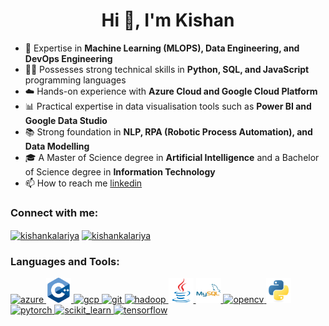 <!---kishankalariya/kishankalariya is a ✨ special ✨ repository. Thank you for looking at my code, I really appreciate it.--->


<h1 align="center">Hi 👋, I'm Kishan</h1>
<!--  <h3 align="center">AI and Data Science</h3> -->



- 💪 Expertise in **Machine Learning (MLOPS), Data Engineering, and DevOps Engineering**
- 🧑‍💻 Possesses strong technical skills in **Python, SQL, and JavaScript** programming languages
- ☁️ Hands-on experience with **Azure Cloud and Google Cloud Platform** 
- 📊 Practical expertise in data visualisation tools such as **Power BI and Google Data Studio**
- 📚 Strong foundation in **NLP, RPA (Robotic Process Automation), and Data Modelling**
- 🎓 A Master of Science degree in **Artificial Intelligence** and a Bachelor of Science degree in **Information Technology** 
- 📫 How to reach me [linkedin](https://www.linkedin.com/in/kishan-kalariya-a204441b0/)



<h3 align="left">Connect with me:</h3>
<p align="left">
<a href="https://www.linkedin.com/in/kishan-kalariya-a204441b0/" target="blank"><img align="center" src="https://cdn.jsdelivr.net/npm/simple-icons@v3/icons/linkedin.svg" alt="kishankalariya" height="30" width="40" /></a>
 <a href="https://www.kaggle.com/kishankalariya" target="blank"><img align="center" src="https://cdn.jsdelivr.net/npm/simple-icons@3.13.0/icons/kaggle.svg" alt="kishankalariya" height="30" width="40" /></a>

</p>

<h3 align="left">Languages and Tools:</h3>
<p align="left"> <a href="https://azure.microsoft.com/en-in/" target="_blank"> <img src="https://www.vectorlogo.zone/logos/microsoft_azure/microsoft_azure-icon.svg" alt="azure" width="40" height="40"/> </a> <a href="https://www.w3schools.com/cpp/" target="_blank"> <img src="https://raw.githubusercontent.com/devicons/devicon/master/icons/cplusplus/cplusplus-original.svg" alt="cplusplus" width="40" height="40"/> </a> <a href="https://cloud.google.com" target="_blank"> <img src="https://www.vectorlogo.zone/logos/google_cloud/google_cloud-icon.svg" alt="gcp" width="40" height="40"/> </a> <a href="https://git-scm.com/" target="_blank"> <img src="https://www.vectorlogo.zone/logos/git-scm/git-scm-icon.svg" alt="git" width="40" height="40"/> </a> <a href="https://hadoop.apache.org/" target="_blank"> <img src="https://www.vectorlogo.zone/logos/apache_hadoop/apache_hadoop-icon.svg" alt="hadoop" width="40" height="40"/> </a> <a href="https://www.java.com" target="_blank"> <img src="https://raw.githubusercontent.com/devicons/devicon/master/icons/java/java-original.svg" alt="java" width="40" height="40"/> </a> <a href="https://www.mysql.com/" target="_blank"> <img src="https://raw.githubusercontent.com/devicons/devicon/master/icons/mysql/mysql-original-wordmark.svg" alt="mysql" width="40" height="40"/> </a> <a href="https://opencv.org/" target="_blank"> <img src="https://www.vectorlogo.zone/logos/opencv/opencv-icon.svg" alt="opencv" width="40" height="40"/> </a> <a href="https://www.python.org" target="_blank"> <img src="https://raw.githubusercontent.com/devicons/devicon/master/icons/python/python-original.svg" alt="python" width="40" height="40"/> </a> <a href="https://pytorch.org/" target="_blank"> <img src="https://www.vectorlogo.zone/logos/pytorch/pytorch-icon.svg" alt="pytorch" width="40" height="40"/> </a> <a href="https://scikit-learn.org/" target="_blank"> <img src="https://upload.wikimedia.org/wikipedia/commons/0/05/Scikit_learn_logo_small.svg" alt="scikit_learn" width="40" height="40"/> </a> <a href="https://www.tensorflow.org" target="_blank"> <img src="https://www.vectorlogo.zone/logos/tensorflow/tensorflow-icon.svg" alt="tensorflow" width="40" height="40"/> </a> </p>
